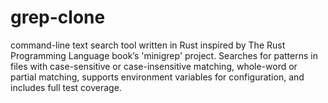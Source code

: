 # grep-clone
command-line text search tool written in Rust inspired by The Rust Programming Language book’s 'minigrep' project. Searches for patterns in files with case-sensitive or case-insensitive matching, whole-word or partial matching, supports environment variables for configuration, and includes full test coverage.
